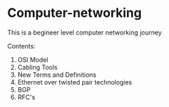 # Computer-networking
This is a begineer level computer networking journey

Contents:
1) OSI Model
2) Cabling Tools
3) New Terms and Definitions
4) Ethernet over twisted pair technologies
5) BGP
6) RFC's
